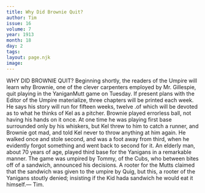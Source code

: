 ```yaml
---
title: Why Did Brownie Quit?
author: Tim
issue: 16
volume: 7
year: 1913
month: 18
day: 2
tags:
layout: page.njk
image:
---
```

WHY DID BROWNIE QUIT?    Beginning shortly, the readers of the Umpire will learn why Brownie, one of the clever carpenters employed by Mr. Gillespie, quit playing in the YaniganMutt game on Tuesday. If present plans with the Editor of the Umpire materialize, three chapters will be printed each week. He says his story will run for fifteen weeks, twelve .of which will be devoted as to what he thinks of Kel as a pitcher. Brownie played errorless ball, not having his hands on it once. At one time he was playing first base surrounded only by his whiskers, but Kel threw to him to catch a runner, and Brownie got mad, and told Kel never to throw anything at him again. He walked once and stole second, and was a foot away from third, when he evidently forgot something and went back to second for it. An elderly man, about 70 years of age, played third base for the Yanigans in a remarkable manner. The game was umpired by Tommy, of the Cubs, who between bites off of a sandwich, announced his decisions. A rooter for the Mutts claimed that the sandwich was given to the umpire by Quig, but this, a rooter of the Yanigans stoutly denied; insisting if the Kid hada sandwich he would eat it himself.— Tim. 
